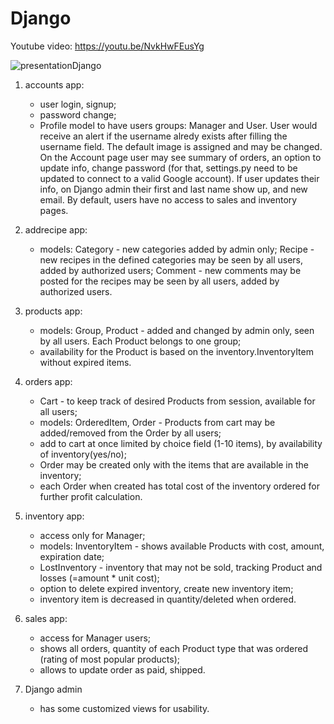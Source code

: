 # Django

Youtube video: https://youtu.be/NvkHwFEusYg

![presentationDjango](https://user-images.githubusercontent.com/103450865/201493033-1831e850-1927-4124-abdb-286bbec0a48f.png)



1) accounts app:
    - user login, signup;
    - password change;
    - Profile model to have users groups: Manager and User.
    User would receive an alert if the username alredy exists after filling the username field. The default image is assigned and may be changed.
    On the Account page user may see summary of orders, an option to update info, change password (for that, settings.py need to be updated to connect to a valid Google account). If user updates their info, on Django admin their first and last name show up, and new email. By default, users have no access to sales and inventory pages.
    

2) addrecipe app:
    - models: Category - new categories added by admin only;
              Recipe   - new recipes in the defined categories may be seen by all users, added by authorized users;
              Comment  - new comments may be posted for the recipes may be seen by all users, added by authorized users. 

 
3) products app:
    - models: Group, Product - added and changed by admin only, seen by all users. Each Product belongs to one group;
    - availability for the Product is based on the inventory.InventoryItem without expired items.
    

4) orders app:
    - Cart - to keep track of desired Products from session, available for all users;
    - models: OrderedItem, Order - Products from cart may be added/removed from the Order by all users;
    - add to cart at once limited by choice field (1-10 items), by availability of inventory(yes/no);
    - Order may be created only with the items that are available in the inventory;
    - each Order when created has total cost of the inventory ordered for further profit calculation.
    
    
5) inventory app:
    - access only for Manager;
    - models: InventoryItem - shows available Products with cost, amount, expiration date; 
    - LostInventory - inventory that may not be sold, tracking Product and losses (=amount * unit cost);
    - option to delete expired inventory, create new inventory item;
    - inventory item is decreased in quantity/deleted when ordered.
    
   
6) sales app:
    - access for Manager users;
    - shows all orders, quantity of each Product type that was ordered (rating of most popular products);
    - allows to update order as paid, shipped.


7) Django admin 
    - has some customized views for usability. 
   
   
